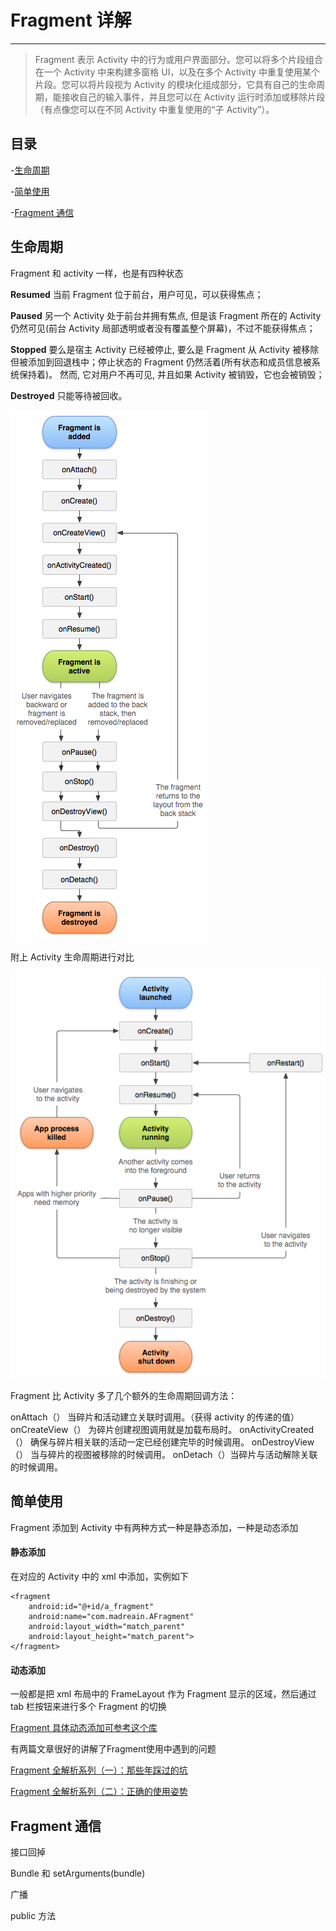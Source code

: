 # Fragment 详解

---

> Fragment 表示 Activity 中的行为或用户界面部分。您可以将多个片段组合在一个 Activity 中来构建多窗格 UI，以及在多个 Activity 中重复使用某个片段。您可以将片段视为 Activity 的模块化组成部分，它具有自己的生命周期，能接收自己的输入事件，并且您可以在 Activity 运行时添加或移除片段（有点像您可以在不同 Activity 中重复使用的“子 Activity”）。

## 目录

-[生命周期](#生命周期)

-[简单使用](#简单使用)

-[Fragment 通信](#Fragment通信)

## 生命周期

Fragment 和 activity 一样，也是有四种状态

**Resumed**
当前 Fragment 位于前台，用户可见，可以获得焦点；

**Paused**
另一个 Activity 处于前台并拥有焦点, 但是该 Fragment 所在的 Activity 仍然可见(前台 Activity 局部透明或者没有覆盖整个屏幕)，不过不能获得焦点；

**Stopped**
要么是宿主 Activity 已经被停止, 要么是 Fragment 从 Activity 被移除但被添加到回退栈中；停止状态的 Fragment 仍然活着(所有状态和成员信息被系统保持着)。 然而, 它对用户不再可见, 并且如果 Activity 被销毁，它也会被销毁；

**Destroyed**
只能等待被回收。

![Fragment生命周期](/Resource/Image/fragment_lifecycle.png)

附上 Activity 生命周期进行对比

![Activity生命周期](/Resource/Image/activity_lifecycle.png)

Fragment 比 Activity 多了几个额外的生命周期回调方法：

onAttach（） 当碎片和活动建立关联时调用。（获得 activity 的传递的值）
onCreateView（） 为碎片创建视图调用就是加载布局时。
onActivityCreated（） 确保与碎片相关联的活动一定已经创建完毕的时候调用。
onDestroyView（） 当与碎片的视图被移除的时候调用。
onDetach（）当碎片与活动解除关联的时候调用。

## 简单使用

Fragment 添加到 Activity 中有两种方式一种是静态添加，一种是动态添加

#### 静态添加

在对应的 Activity 中的 xml 中添加，实例如下

```
<fragment
    android:id="@+id/a_fragment"
    android:name="com.madreain.AFragment"
    android:layout_width="match_parent"
    android:layout_height="match_parent">
</fragment>
```

#### 动态添加

一般都是把 xml 布局中的 FrameLayout 作为 Fragment 显示的区域，然后通过 tab 栏按钮来进行多个 Fragment 的切换

[Fragment 具体动态添加可参考这个库](https://github.com/YoKeyword/Fragmentation)

有两篇文章很好的讲解了Fragment使用中遇到的问题

[Fragment 全解析系列（一）：那些年踩过的坑](http://www.jianshu.com/p/d9143a92ad94)

[Fragment 全解析系列（二）：正确的使用姿势](http://www.jianshu.com/p/fd71d65f0ec6)

## Fragment 通信

接口回掉

Bundle 和 setArguments(bundle)

广播

public 方法
